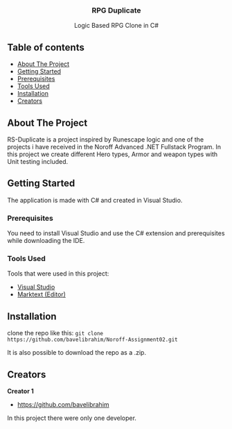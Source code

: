 <p align="center">
  <h3 align="center">RPG Duplicate</h3>

  <p align="center">
    Logic Based RPG Clone in C#
  </p>
</p>


## Table of contents

- [About The Project](#about-the-project)
- [Getting Started](#getting-started)
- [Prerequisites](#prerequisites)
- [Tools Used](#tools-used)
- [Installation](#installation)
- [Creators](#creators)

## About The Project

RS-Duplicate is a project inspired by Runescape logic and one of the projects i have received in the Noroff Advanced .NET Fullstack Program. In this project we create different Hero types, Armor and weapon types with Unit testing included. 

## Getting Started

The application is made with C# and created in Visual Studio.

### Prerequisites

You need to install Visual Studio and use the C# extension and prerequisites while downloading the IDE.

### Tools Used

Tools that were used in this project:

- [Visual Studio](https://visualstudio.microsoft.com/)
- [Marktext (Editor)](https://github.com/marktext/marktext)

## Installation

clone the repo like this:
`git clone https://github.com/bavelibrahim/Noroff-Assignment02.git`

It is also possible to download the repo as a .zip.

## Creators

**Creator 1**

- <https://github.com/bavelibrahim>

In this project there were only one developer. 
